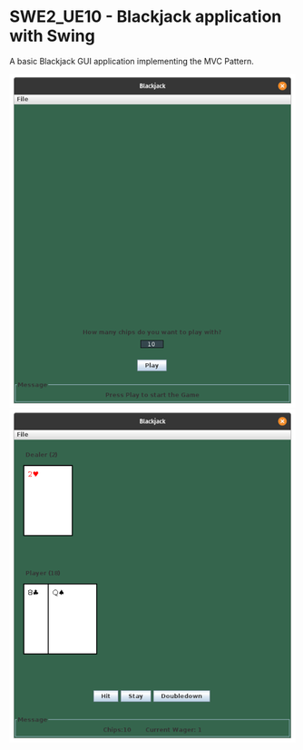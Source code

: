 # SWE2_UE10 - Blackjack application with Swing

A basic Blackjack GUI application implementing the MVC Pattern.

![startscreen](./images/startscreen.png)
![playing](./images/playing.png)
